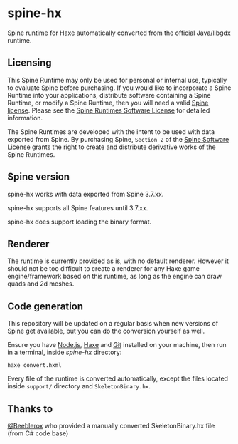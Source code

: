 # spine-hx

Spine runtime for Haxe automatically converted from the official Java/libgdx runtime.

## Licensing

This Spine Runtime may only be used for personal or internal use, typically to evaluate Spine before purchasing. If you would like to incorporate a Spine Runtime into your applications, distribute software containing a Spine Runtime, or modify a Spine Runtime, then you will need a valid [Spine license](https://esotericsoftware.com/spine-purchase). Please see the [Spine Runtimes Software License](https://github.com/EsotericSoftware/spine-runtimes/blob/master/LICENSE) for detailed information.

The Spine Runtimes are developed with the intent to be used with data exported from Spine. By purchasing Spine, `Section 2` of the [Spine Software License](https://esotericsoftware.com/files/license.txt) grants the right to create and distribute derivative works of the Spine Runtimes.

## Spine version

spine-hx works with data exported from Spine 3.7.xx.

spine-hx supports all Spine features until 3.7.xx.

spine-hx does support loading the binary format.

## Renderer

The runtime is currently provided as is, with no default renderer.
However it should not be too difficult to create a renderer for any Haxe game engine/framework based on this runtime, as long as the engine can draw quads and 2d meshes.

## Code generation

This repository will be updated on a regular basis when new versions of Spine get available, but you can do the conversion yourself as well.

Ensure you have [Node.js](https://nodejs.org), [Haxe](https://haxe.org/) and [Git](https://git-scm.com/) installed on your machine, then run in a terminal, inside _spine-hx_ directory:

```
haxe convert.hxml
```

Every file of the runtime is converted automatically, except the files located inside ``support/`` directory and ``SkeletonBinary.hx``.

## Thanks to

[@Beeblerox](https://github.com/Beeblerox) who provided a manually converted SkeletonBinary.hx file (from C# code base)

